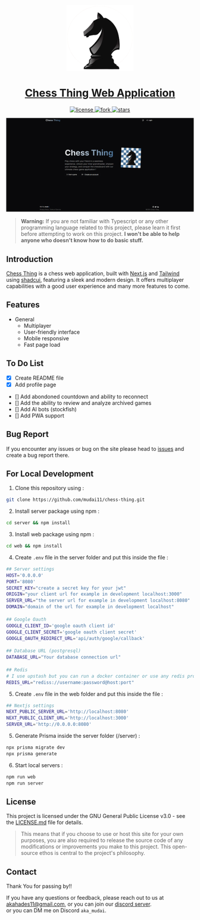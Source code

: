 ﻿<div align="center">
<a href="#">
  <img src="./web/public/logo.png" alt="logo" width="180"/>
</a>
</div>

<h1 align="center">
  <a href="#">Chess Thing Web Application</a>
</h1>

<p align="center">

 <a href="https://github.com/mudai11/chess-thing">
    <img src="https://img.shields.io/github/license/mudai11/chess-thing" alt="license"/>
  </a>
  <a href="https://github.com/mudai11/chess-thing/fork">
    <img src="https://img.shields.io/github/forks/mudai11/chess-thing" alt="fork"/>
  </a>
  <a href="https://github.com/mudai11/chess-thing">
    <img src="https://img.shields.io/github/stars/mudai11/chess-thing" alt="stars"/>
  </a>
  
</p>

<p align="center">
 <img src="./assets/homepage.png" alt="main">
</p>

> **Warning:** If you are not familiar with Typescript or any other programming language related to this project, please learn it first before attempting to work on this project. **I won't be able to help anyone who doesn't know how to do basic stuff.**

## Introduction

<p><a href="#">Chess Thing</a> is a chess web application, built with <a href="https://github.com/vercel/next.js/">Next.js</a> and <a href="https://github.com/tailwindlabs/tailwindcss">Tailwind</a> using <a href="https://github.com/shadcn-ui/ui">shadcui</a>, featuring a sleek and modern design. It offers multiplayer capabilities with a good user experience and many more features to come.</p>

## Features

- General
  - Multiplayer
  - User-friendly interface
  - Mobile responsive
  - Fast page load

## To Do List

- [x] Create README file
- [x] Add profile page
- [] Add abondoned countdown and ability to reconnect
- [] Add the ability to review and analyze archived games
- [] Add AI bots (stockfish)
- [] Add PWA support

## Bug Report

If you encounter any issues or bug on the site please head to [issues](https://github.com/mudai11/chess-thing/issues) and create a bug report there.

## For Local Development

1. Clone this repository using :

```bash
git clone https://github.com/mudai11/chess-thing.git
```

2. Install server package using npm :

```bash
cd server && npm install
```

3. Install web package using npm :

```bash
cd web && npm install
```

4. Create `.env` file in the server folder and put this inside the file :

```bash
## Server settings
HOST='0.0.0.0'
PORT='8080'
SECRET_KEY="create a secret key for your jwt"
ORIGIN="your client url for example in development localhost:3000"
SERVER_URL="the server url for example in development localhost:8080"
DOMAIN="domain of the url for example in development localhost"

## Google Oauth
GOOGLE_CLIENT_ID='google oauth client id'
GOOGLE_CLIENT_SECRET='google oauth client secret'
GOOGLE_OAUTH_REDIRECT_URL='api/auth/google/callback'

## Database URL (postgresql)
DATABASE_URL="Your database connection url"

## Redis
# I use upstash but you can run a docker container or use any redis provider
REDIS_URL="rediss://username:password@host:port"

```

5. Create `.env` file in the web folder and put this inside the file :

```bash
## Nextjs settings
NEXT_PUBLIC_SERVER_URL='http://localhost:8080'
NEXT_PUBLIC_CLIENT_URL='http://localhost:3000'
SERVER_URL='http://0.0.0.0:8080'

```

5. Generate Prisma inside the server folder (/server) :

```bash
npx prisma migrate dev
npx prisma generate
```

6. Start local servers :

```bash
npm run web
npm run server
```

## License

This project is licensed under the GNU General Public License v3.0 - see the [LICENSE.md](LICENSE.md) file for details.

> This means that if you choose to use or host this site for your own purposes, you are also required to release the source code of any modifications or improvements you make to this project. This open-source ethos is central to the project's philosophy.

## Contact

Thank You for passing by!!

If you have any questions or feedback, please reach out to us at [akahades11@gmail.com](mailto:akahades11@gmail.com?subject=[Chess-Thing]%20-%20Your%20Subject), or you can join our [discord server](https://discord.gg/9FKyFFvv).
<br>
or you can DM me on Discord `aka_mudai`.

